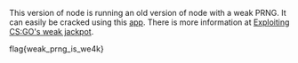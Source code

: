 This version of node is running an old version of node with a weak PRNG. It can easily be cracked using this [app](https://github.com/dapetcu21/crypto-project). There is more information at [Exploiting CS:GO's weak jackpot](https://jonasnick.github.io/blog/2015/07/08/exploiting-csgojackpots-weak-rng/).

flag{weak_prng_is_we4k}
